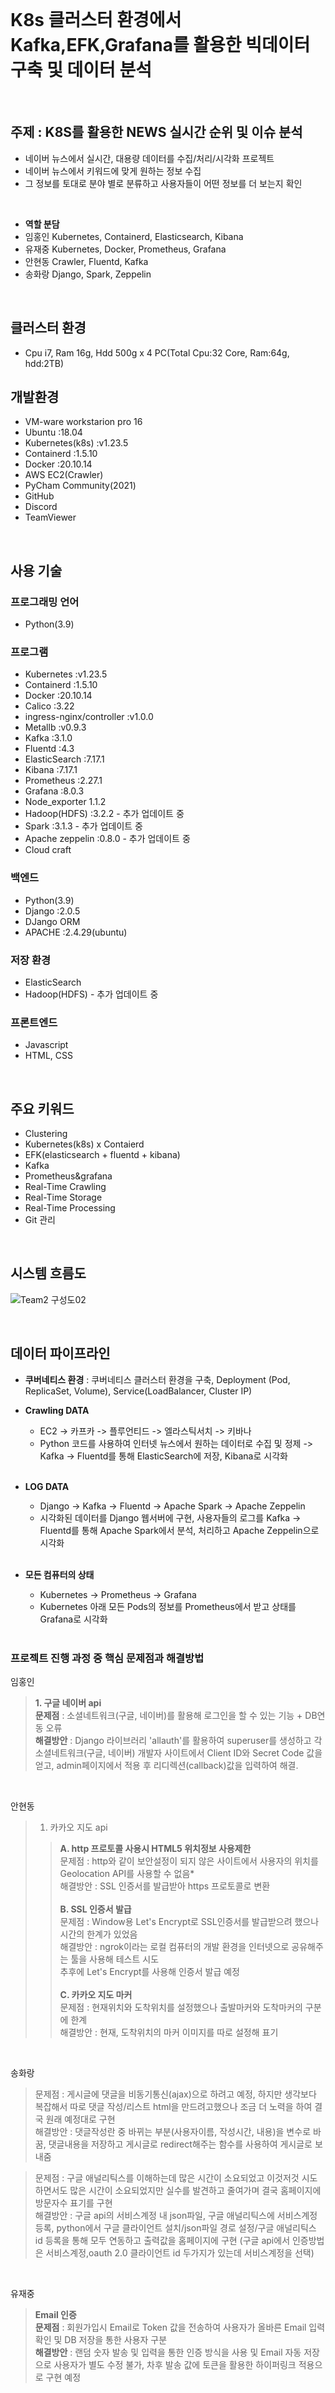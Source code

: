 <br>

# K8s 클러스터 환경에서 Kafka,EFK,Grafana를 활용한 빅데이터 구축 및 데이터 분석  

<br>

## **주제 :  K8S를 활용한 NEWS 실시간 순위 및 이슈 분석**
+ 네이버 뉴스에서 실시간, 대용량 데이터를 수집/처리/시각화 프로젝트
+ 네이버 뉴스에서 키워드에 맞게 원하는 정보 수집
+ 그 정보를 토대로 분야 별로 분류하고 사용자들이 어떤 정보를 더 보는지 확인
<br>

+ **역할 분담**
+ 임홍인 Kubernetes, Containerd, Elasticsearch, Kibana
+ 유재중 Kubernetes, Docker, Prometheus, Grafana
+ 안현동 Crawler, Fluentd, Kafka 
+ 송화랑 Django, Spark, Zeppelin

<br>

## **클러스터 환경**
+ Cpu i7, Ram 16g, Hdd 500g x 4 PC(Total Cpu:32 Core, Ram:64g, hdd:2TB)

## **개발환경**
+ VM-ware workstarion pro 16
+ Ubuntu :18.04 
+ Kubernetes(k8s) :v1.23.5
+ Containerd :1.5.10
+ Docker :20.10.14
+ AWS EC2(Crawler)
+ PyCham Community(2021)
+ GitHub
+ Discord
+ TeamViewer

<br>

## **사용 기술**
 ### **프로그래밍 언어**
  + Python(3.9)
 
 ### **프로그램**
  + Kubernetes :v1.23.5
  + Containerd :1.5.10
  + Docker :20.10.14
  + Calico :3.22
  + ingress-nginx/controller :v1.0.0
  + Metallb :v0.9.3
  + Kafka :3.1.0
  + Fluentd :4.3
  + ElasticSearch :7.17.1
  + Kibana :7.17.1
  + Prometheus :2.27.1
  + Grafana :8.0.3
  + Node_exporter 1.1.2
  + Hadoop(HDFS) :3.2.2 - 추가 업데이트 중
  + Spark :3.1.3 - 추가 업데이트 중
  + Apache zeppelin :0.8.0 - 추가 업데이트 중
  + Cloud craft
  
 ### **백엔드**   
  + Python(3.9)
  + Django :2.0.5
  + DJango ORM
  + APACHE :2.4.29(ubuntu)
     
 ### **저장 환경**
  + ElasticSearch
  + Hadoop(HDFS) - 추가 업데이트 중
  
 ### **프론트엔드**
  + Javascript
  + HTML, CSS

<br>

  ## **주요 키워드**
  + Clustering
  + Kubernetes(k8s) x Contaierd
  + EFK(elasticsearch + fluentd + kibana)
  + Kafka
  + Prometheus&grafana 
  + Real-Time Crawling
  + Real-Time Storage
  + Real-Time Processing
  + Git 관리   
   
<br>

  ## **시스템 흐름도**
  ![Team2 구성도02](https://user-images.githubusercontent.com/96184680/160989594-d9668050-a350-4fdc-ad97-fc9f4d98c7ee.png)

<br>
  
  ## **데이터 파이프라인**
  + **쿠버네티스 환경** : 쿠버네티스 클러스터 환경을 구축, Deployment (Pod, ReplicaSet, Volume), Service(LoadBalancer, Cluster IP) 
     <br>
       
  + **Crawling DATA**
    + EC2 -> 카프카 -> 플루언티드 -> 엘라스틱서치 -> 키바나    
    + Python 코드를 사용하여 인터넷 뉴스에서 원하는 데이터로 수집 및 정제 -> Kafka -> Fluentd를 통해 ElasticSearch에 저장, Kibana로 시각화 
    <br> 
      
  + **LOG DATA**
    + Django -> Kafka -> Fluentd -> Apache Spark -> Apache Zeppelin
    +  시각화된 데이터를 Django 웹서버에 구현, 사용자들의 로그를 Kafka -> Fluentd를 통해 Apache Spark에서 분석, 처리하고 Apache Zeppelin으로 시각화
      <br> 
      
  + **모든 컴퓨터의 상태**
    +  Kubernetes -> Prometheus -> Grafana
    +  Kubernetes 아래 모든 Pods의 정보를 Prometheus에서 받고 상태를 Grafana로 시각화
  <br><br>
  
  
  ### **프로젝트 진행 과정 중 핵심 문제점과 해결방법**
  
   임홍인
   >**1. 구글 네이버 api**<br>
   > **문제점** : 소셜네트워크(구글, 네이버)를 활용해 로그인을 할 수 있는 기능 + DB연동 오류
   ><br>
   > **해결방안** : Django 라이브러리 'allauth'를 활용하여 superuser를 생성하고 각 소셜네트워크(구글, 네이버) 개발자 사이트에서 Client ID와 Secret Code 값을 얻고,
   admin페이지에서 적용 후 리디렉션(callback)값을 입력하여 해결.
       
   <br>
   
   안현동
   >1. 카카오 지도 api
   >>**A. http 프로토콜 사용시 HTML5 위치정보 사용제한**<br>
   >> 문제점 : http와 같이 보안설정이 되지 않은 사이트에서 사용자의 위치를 Geolocation API를 사용할 수 없음*<br>
   >> 해결방안 : SSL 인증서를 발급받아 https 프로토콜로 변환<br><br>
   >>**B. SSL 인증서 발급**<br>
   >> 문제점 : Window용 Let's Encrypt로 SSL인증서를 발급받으려 했으나 시간의 한계가 있었음<br>
   >> 해결방안 : ngrok이라는 로컬 컴퓨터의 개발 환경을 인터넷으로 공유해주는 툴을 사용해 테스트 시도<br>
   >> 추후에 Let's Encrypt를 사용해 인증서 발급 예정<br><br>
   >>**C. 카카오 지도 마커<br>**
   >> 문제점 : 현재위치와 도착위치를 설정했으나 출발마커와 도착마커의 구분에 한계<br>
   >> 해결방안 : 현재, 도착위치의 마커 이미지를 따로 설정해 표기<br>

<br>

  송화랑
  
   > 문제점 : 게시글에 댓글을 비동기통신(ajax)으로 하려고 예정, 하지만 생각보다 복잡해서 따로 댓글 작성/리스트 html을 만드려고했으나 조금 더 노력을 하여 결국 원래 예정대로 구현<br>
   > 해결방안 : 댓글작성란 중 바뀌는 부분(사용자이름, 작성시간, 내용)을 변수로 바꿈, 댓글내용을 저장하고 게시글로 redirect해주는 함수를 사용하여 게시글로 보내줌
   

   > 문제점 : 구글 애널리틱스를 이해하는데 많은 시간이 소요되었고 이것저것 시도하면서도 많은 시간이 소요되었지만 실수를 발견하고 줄여가며 결국 홈페이지에 방문자수 표기를 구현<br>
   > 해결방안 : 구글 api의 서비스계정 내 json파일, 구글 애널리틱스에 서비스계정 등록, python에서 구글 클라이언트 설치/json파일 경로 설정/구글 애널리틱스 id 등록을 통해                                     모두 연동하고 출력값을 홈페이지에 구현 (구글 api에서 인증방법은 서비스계정,oauth 2.0 클라이언트 id 두가지가 있는데 서비스계정을 선택)

<br>

   유재중
   >**Email 인증**<br>
   > **문제점** : 회원가입시 Email로 Token 값을 전송하여 사용자가 올바른 Email 입력 확인 및 DB 저장을 통한 사용자 구분
   ><br>
   > **해결방안** : 랜덤 숫자 발송 및 입력을 통한 인증 방식을 사용 및 Email 자동 저장으로 사용자가 별도 수정 불가, 차후 발송 값에 토큰을 활용한 하이퍼링크 적용으로 구현 예정
       
<br>
   



